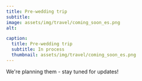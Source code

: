 ```yaml
---
title: Pre-wedding trip
subtitle: 
image: assets/img/travel/coming_soon_es.png
alt: 

caption:
  title: Pre-wedding trip
  subtitle: In process
  thumbnail: assets/img/travel/coming_soon_es.png
---
```

We're planning them - stay tuned for updates!